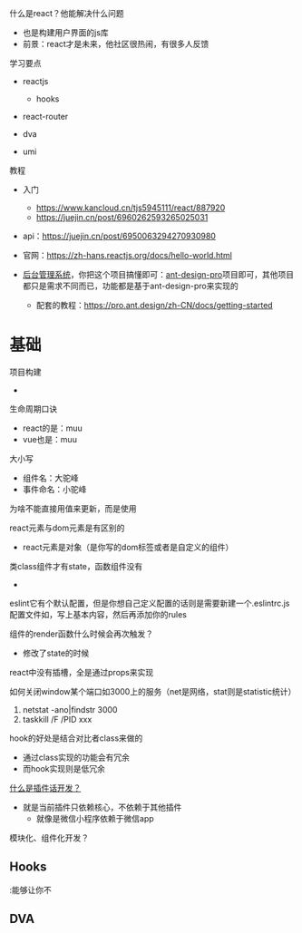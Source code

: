 



什么是react？他能解决什么问题

- 也是构建用户界面的js库
- 前景：react才是未来，他社区很热闹，有很多人反馈

学习要点

- reactjs
  - hooks

- react-router
- dva
- umi

教程

- 入门
  - https://www.kancloud.cn/tjs5945111/react/887920
  - https://juejin.cn/post/6960262593265025031

- api：https://juejin.cn/post/6950063294270930980
- 官网：https://zh-hans.reactjs.org/docs/hello-world.html
- [后台管理系统](https://juejin.cn/post/6844903866052378638)，你把这个项目搞懂即可：[ant-design-pro](https://github.com/ant-design/ant-design-pro)项目即可，其他项目都只是需求不同而已，功能都是基于ant-design-pro来实现的
  - 配套的教程：https://pro.ant.design/zh-CN/docs/getting-started



# 基础

项目构建

- 

生命周期口诀

- react的是：muu
- vue也是：muu

大小写

- 组件名：大驼峰
- 事件命名：小驼峰

为啥不能直接用值来更新，而是使用

react元素与dom元素是有区别的

- react元素是对象（是你写的dom标签或者是自定义的组件）

类class组件才有state，函数组件没有

- 

eslint它有个默认配置，但是你想自己定义配置的话则是需要新建一个.eslintrc.js配置文件如，写上基本内容，然后再添加你的rules

组件的render函数什么时候会再次触发？

- 修改了state的时候

react中没有插槽，全是通过props来实现

如何关闭window某个端口如3000上的服务（net是网络，stat则是statistic统计）

1. netstat -ano|findstr 3000
2. taskkill /F /PID xxx



hook的好处是结合对比者class来做的

- 通过class实现的功能会有冗余
- 而hook实现则是低冗余

[什么是插件话开发？](https://juejin.cn/post/6844904118591422472)

- 就是当前插件只依赖核心，不依赖于其他插件
  - 就像是微信小程序依赖于微信app

模块化、组件化开发？



## Hooks

:能够让你不



## DVA

